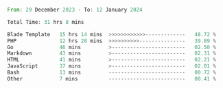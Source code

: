 
<!--START_SECTION:waka-->

```rust
From: 29 December 2023 - To: 12 January 2024

Total Time: 31 hrs 8 mins

Blade Template   15 hrs 14 mins  >>>>>>>>>>>>-------------   48.72 %
PHP              12 hrs 28 mins  >>>>>>>>>>---------------   39.89 %
Go               46 mins         >------------------------   02.50 %
Markdown         43 mins         >------------------------   02.31 %
HTML             41 mins         >------------------------   02.21 %
JavaScript       37 mins         >------------------------   02.01 %
Bash             13 mins         -------------------------   00.72 %
Other            7 mins          -------------------------   00.41 %
```

<!--END_SECTION:waka-->
<!---
Abedmuh/Abedmuh is a ✨ special ✨ repository because its `README.md` (this file) appears on your GitHub profile.
You can click the Preview link to take a look at your changes.
--->
